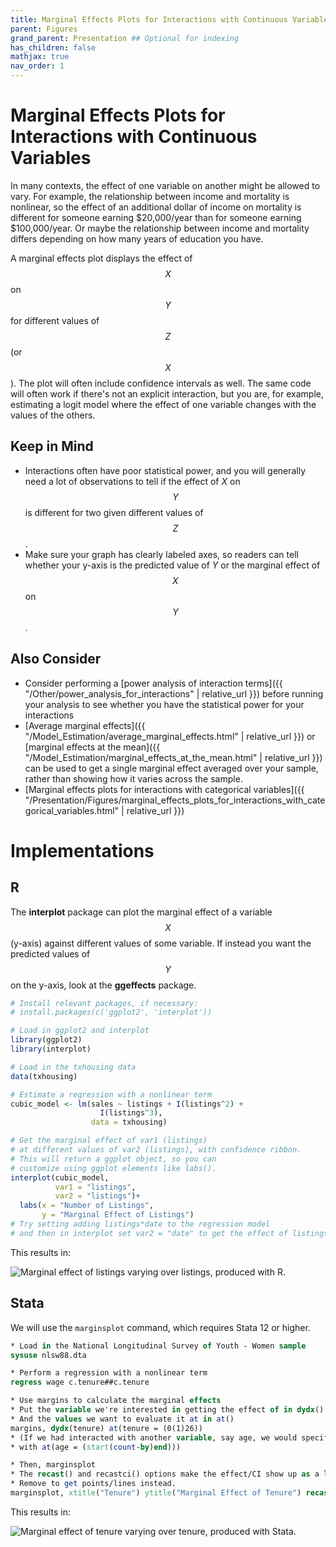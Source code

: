 ```yaml
---
title: Marginal Effects Plots for Interactions with Continuous Variables
parent: Figures
grand_parent: Presentation ## Optional for indexing
has_children: false
mathjax: true
nav_order: 1
---
```


# Marginal Effects Plots for Interactions with Continuous Variables

In many contexts, the effect of one variable on another might be allowed to vary. For example, the relationship between income and mortality is nonlinear, so the effect of an additional dollar of income on mortality is different for someone earning $20,000/year than for someone earning $100,000/year. Or maybe the relationship between income and mortality differs depending on how many years of education you have.

A marginal effects plot displays the effect of $$X$$ on $$Y$$ for different values of $$Z$$ (or $$X$$). The plot will often include confidence intervals as well. The same code will often work if there's not an explicit interaction, but you are, for example, estimating a logit model where the effect of one variable changes with the values of the others.

## Keep in Mind

- Interactions often have poor statistical power, and you will generally need a lot of observations to tell if the effect of $X$ on $$Y$$ is different for two given different values of $$Z$$.
- Make sure your graph has clearly labeled axes, so readers can tell whether your y-axis is the predicted value of $Y$ or the marginal effect of $$X$$ on $$Y$$.

## Also Consider

- Consider performing a [power analysis of interaction terms]({{ "/Other/power_analysis_for_interactions" | relative_url }}) before running your analysis to see whether you have the statistical power for your interactions
- [Average marginal effects]({{ "/Model_Estimation/average_marginal_effects.html" | relative_url }}) or [marginal effects at the mean]({{ "/Model_Estimation/marginal_effects_at_the_mean.html" | relative_url }}) can be used to get a single marginal effect averaged over your sample, rather than showing how it varies across the sample.
- [Marginal effects plots for interactions with categorical variables]({{ "/Presentation/Figures/marginal_effects_plots_for_interactions_with_categorical_variables.html" | relative_url }})

# Implementations

## R

The **interplot** package can plot the marginal effect of a variable $$X$$ (y-axis) against different values of some variable. If instead you want the predicted values of $$Y$$ on the y-axis, look at the **ggeffects** package.

```r
# Install relevant packages, if necessary:
# install.packages(c('ggplot2', 'interplot'))

# Load in ggplot2 and interplot
library(ggplot2)
library(interplot)

# Load in the txhousing data
data(txhousing)

# Estimate a regression with a nonlinear term
cubic_model <- lm(sales ~ listings + I(listings^2) + 
                    I(listings^3), 
                  data = txhousing)

# Get the marginal effect of var1 (listings)
# at different values of var2 (listings), with confidence ribbon.
# This will return a ggplot object, so you can 
# customize using ggplot elements like labs().
interplot(cubic_model, 
          var1 = "listings",
          var2 = "listings")+
  labs(x = "Number of Listings",
       y = "Marginal Effect of Listings")
# Try setting adding listings*date to the regression model
# and then in interplot set var2 = "date" to get the effect of listings at different values of date
```
This results in:

![Marginal effect of listings varying over listings, produced with R.](https://github.com/LOST-STATS/LOST-STATS.github.io/raw/master/Presentation/Figures/Images/Marginal-Effects-Plots-for-Interactions-with-Continuous-Variables/r_marginal_effect_continuous_interaction.png)

## Stata

We will use the `marginsplot` command, which requires Stata 12 or higher.

```stata
* Load in the National Longitudinal Survey of Youth - Women sample
sysuse nlsw88.dta

* Perform a regression with a nonlinear term
regress wage c.tenure##c.tenure

* Use margins to calculate the marginal effects
* Put the variable we're interested in getting the effect of in dydx()
* And the values we want to evaluate it at in at()
margins, dydx(tenure) at(tenure = (0(1)26))
* (If we had interacted with another variable, say age, we would specify similarly, 
* with at(age = (start(count-by)end)))

* Then, marginsplot
* The recast() and recastci() options make the effect/CI show up as a line/area
* Remove to get points/lines instead.
marginsplot, xtitle("Tenure") ytitle("Marginal Effect of Tenure") recast(line) recastci(rarea)
```
This results in:

![Marginal effect of tenure varying over tenure, produced with Stata.](https://github.com/LOST-STATS/LOST-STATS.github.io/raw/master/Presentation/Figures/Images/Marginal-Effects-Plots-for-Interactions-with-Continuous-Variables/stata_marginal_effects_continuous_interaction.png)
